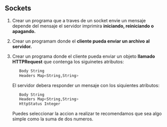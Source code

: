 ## Sockets

1.  Crear un programa que a traves de un socket envie un mensaje depende del mensaje el servidor imprimira **iniciando, reiniciando o apagando.**

2.  Crear un programam donde el **cliente pueda enviar un archivo al servidor.**

3.  Crear un programa donde el cliente pueda enviar un objeto **llamado HTTPRequest** que contenga los siguinetes atributos:

    ```bash
       Body String
       Headers Map<String,String>
    ```

    El servidor debera responder un mensaje con los siquientes atributos:

    ```bash
       Body String
       Headers Map<String,String>
       HttpStatus Integer
    ```

    Puedes seleccionar la accion a realizar te recomendamos que sea algo simple como la suma de dos numeros.
